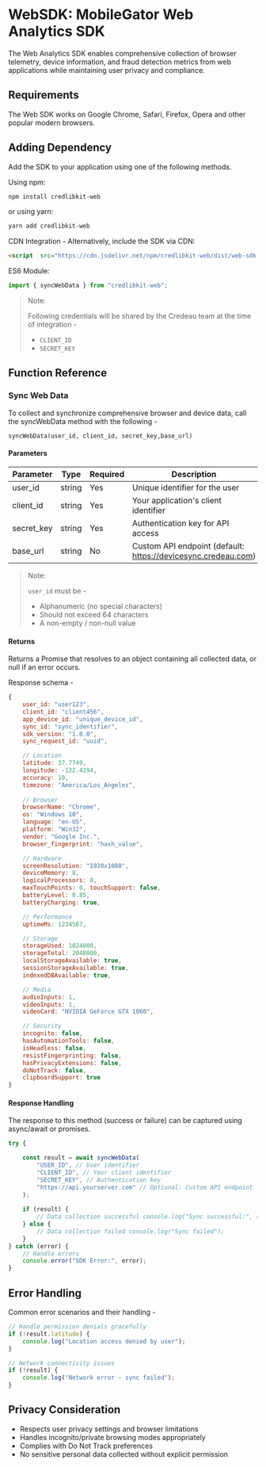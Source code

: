# WebSDK: MobileGator Web Analytics SDK

The Web Analytics SDK enables comprehensive collection of browser telemetry, device information, and fraud detection metrics from web applications while maintaining user privacy and compliance.

## Requirements

The Web SDK works on Google Chrome, Safari, Firefox, Opera and other popular modern browsers.
 
## Adding Dependency

Add the SDK to your application using one of the following methods.

Using npm:

```bash
npm install credlibkit-web
```
 
or using yarn:
 
```bash
yarn add credlibkit-web
```
 
CDN Integration - Alternatively, include the SDK via CDN:
 
```html
<script  src="https://cdn.jsdelivr.net/npm/credlibkit-web/dist/web-sdk.min.js"></script>
```
 
ES6 Module:

```js
import { syncWebData } from "credlibkit-web";
```

> Note:
> 
> Following credentials will be shared by the Credeau team at the time of integration -
> 
> - `CLIENT_ID`
> - `SECRET_KEY`

## Function Reference

### Sync Web Data

To collect and synchronize comprehensive browser and device data, call the syncWebData method with the following -
 
`syncWebData(user_id, client_id, secret_key,​base_url)`

#### Parameters

| Parameter | Type | Required | Description |
|----|-----|-----|----|
| user_id | string | Yes | Unique identifier for the user |
| client_id | string | Yes | Your application's client identifier |
| secret_key | string | Yes | Authentication key for API access |
| base_url | string | No | Custom API endpoint (default: https://devicesync.credeau.com) |

> Note:
>
> `user_id` must be -
>
> - Alphanumeric (no special characters)
> - Should not exceed 64 characters
> - A non-empty / non-null value

#### Returns

Returns a Promise that resolves to an object containing all collected data, or null if an error occurs.

Response schema -

```js
{
    user_id: "user123",
    client_id: "client456",
    app_device_id: "unique_device_id",
    sync_id: "sync_identifier",
    sdk_version: "1.0.0",
    sync_request_id: "uuid",

    // Location
    latitude: 37.7749,
    longitude: -122.4194,
    accuracy: 10,
    timezone: "America/Los_Angeles",
 
    // Browser
    browserName: "Chrome",
    os: "Windows 10",
    language: "en-US",
    platform: "Win32",
    vendor: "Google Inc.",
    browser_fingerprint: "hash_value",

    // Hardware
    screenResolution: "1920x1080",
    deviceMemory: 8,
    logicalProcessors: 8,
    maxTouchPoints: 0, touchSupport: false,
    batteryLevel: 0.85,
    batteryCharging: true,

    // Performance
    uptimeMs: 1234567,

    // Storage
    storageUsed: 1024000,
    storageTotal: 2048000,
    localStorageAvailable: true,
    sessionStorageAvailable: true,
    indexedDBAvailable: true,

    // Media
    audioInputs: 1,
    videoInputs: 1,
    videoCard: "NVIDIA GeForce GTX 1060",

    // Security
    incognito: false,
    hasAutomationTools: false,
    isHeadless: false,
    resistFingerprinting: false,
    hasPrivacyExtensions: false,
    doNotTrack: false,
    clipboardSupport: true
}
```

#### Response Handling

The response to this method (success or failure) can be captured using async/await or promises.

```js
try {

    const result = await syncWebData(
        "USER_ID", // User identifier
        "CLIENT_ID", // Your client identifier
        "SECRET_KEY", // Authentication key
        "https://api.yourserver.com" // Optional: Custom API endpoint
    );
 
    if (result) {
        // Data collection successful console.log("Sync successful:", result);
    } else {
        // Data collection failed console.log("Sync failed");
    }
} catch (error) {
    // Handle errors
    console.error("SDK Error:", error);
}
```

## Error Handling

Common error scenarios and their handling -
 
```js
// Handle permission denials gracefully
if (!result.latitude) {
    console.log("Location access denied by user");
}
```

```js
// Network connectivity issues
if (!result) {
    console.log("Network error - sync failed");
}
```

## Privacy Consideration

- Respects user privacy settings and browser limitations
- Handles incognito/private browsing modes appropriately
- Complies with Do Not Track preferences
- No sensitive personal data collected without explicit permission